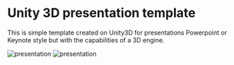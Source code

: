 Unity 3D presentation template
===============

This is simple template created on Unity3D for presentations Powerpoint or Keynote style but with the capabilities of a 3D engine.

<img src="https://github.com/aviel08/unity_presentation_template/blob/master/snap_01.jpg" alt="presentation" />
<img src="https://github.com/aviel08/unity_presentation_template/blob/master/snap_02.jpg" alt="presentation" />
